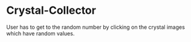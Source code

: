 # Crystal-Collector
User has to get to the random number by clicking on the crystal images which have random values.

<!-- Set-Up -->

<!-- Create a folder called Assets  -->

<!-- Make three additional folders: "javascipt", "css", and "images" -->

<!-- In the javascript folder make a file "game.js" -->

<!-- In the css folder make a two files "style.css" and "reset.css" -->

<!-- Paste the Meyerweb Reset in the "reset.css" file -->

<!-- In the image folder save  any image that I use -->


<!-- CRYSTAL COLLECTOR -->

<!-- Player will have to guess a random number -->

<!-- 4 crystals displayed as buttons -->

<!-- Each crystal is given a random value -->

<!-- Goal is to add the crystal values together to get the random number -->

<!-- If this is achieved than the users win total increases -->

<!-- If the user goes over the number than the users loss total increases -->